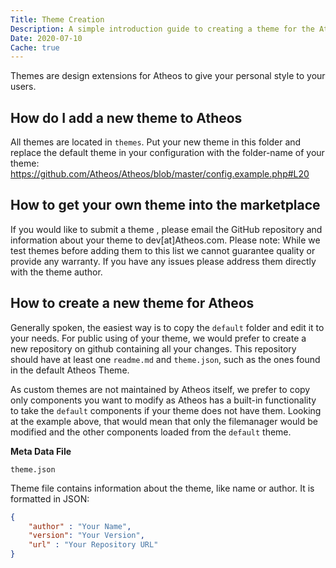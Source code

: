 ```yaml
---
Title: Theme Creation
Description: A simple introduction guide to creating a theme for the Atheos IDE
Date: 2020-07-10
Cache: true
---
```

Themes are design extensions for Atheos to give your personal style to your users. 

## How do I add a new theme to Atheos

All themes are located in `themes`. Put your new theme in this folder and replace the default theme in your configuration with the folder-name of your theme: https://github.com/Atheos/Atheos/blob/master/config.example.php#L20

## How to get your own theme into the marketplace

If you would like to submit a theme , please email the GitHub repository and information about your theme  to dev[at]Atheos.com. Please note: While we test themes before adding them to this list we cannot guarantee quality or provide any warranty. If you have any issues please address them directly with the theme author.

## How to create a new theme for Atheos

Generally spoken, the easiest way is to copy the `default` folder and edit it to your needs. For public using of your theme, we would prefer to create a new repository on github containing all your changes. This repository should have at least one `readme.md` and `theme.json`, such as the ones found in the default Atheos Theme.

As custom themes are not maintained by Atheos itself, we prefer to copy only components you want to modify as Atheos has a built-in functionality to take the `default` components if your theme does not have them. Looking at the example above, that would mean that only the filemanager would be modified and the other components loaded from the `default` theme. 

**Meta Data File**

    theme.json

Theme file contains information about the theme, like name or author. It is formatted in JSON:
```json
{
	"author" : "Your Name",
    "version": "Your Version",
    "url" : "Your Repository URL"
}
```